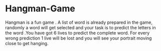 # Hangman-Game
Hangman is a fun game . A list of word is already prepared in the game, randomly a  word will get selected and your task 
is to predict the letters in the word .You have got 6 lives to predict the complete word. 
For every wrong prediction 1 live will be lost and you will see your portrait moving close to get hanging.
